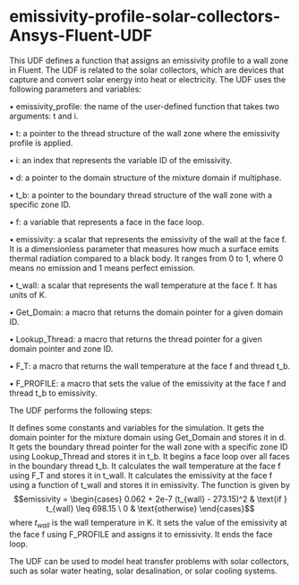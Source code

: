 # emissivity-profile-solar-collectors-Ansys-Fluent-UDF
This UDF defines a function that assigns an emissivity profile to a wall zone in Fluent. The UDF is related to the solar collectors, which are devices that capture and convert solar energy into heat or electricity. The UDF uses the following parameters and variables:

•  emissivity_profile: the name of the user-defined function that takes two arguments: t and i.

•  t: a pointer to the thread structure of the wall zone where the emissivity profile is applied.

•  i: an index that represents the variable ID of the emissivity.

•  d: a pointer to the domain structure of the mixture domain if multiphase.

•  t_b: a pointer to the boundary thread structure of the wall zone with a specific zone ID.

•  f: a variable that represents a face in the face loop.

•  emissivity: a scalar that represents the emissivity of the wall at the face f. It is a dimensionless parameter that measures how much a surface emits thermal radiation compared to a black body. It ranges from 0 to 1, where 0 means no emission and 1 means perfect emission.

•  t_wall: a scalar that represents the wall temperature at the face f. It has units of K.

•  Get_Domain: a macro that returns the domain pointer for a given domain ID.

•  Lookup_Thread: a macro that returns the thread pointer for a given domain pointer and zone ID.

•  F_T: a macro that returns the wall temperature at the face f and thread t_b.

•  F_PROFILE: a macro that sets the value of the emissivity at the face f and thread t_b to emissivity.

The UDF performs the following steps:


It defines some constants and variables for the simulation.
It gets the domain pointer for the mixture domain using Get_Domain and stores it in d.
It gets the boundary thread pointer for the wall zone with a specific zone ID using Lookup_Thread and stores it in t_b.
It begins a face loop over all faces in the boundary thread t_b.
It calculates
the wall temperature at
the face f using F_T and stores it in t_wall.
It calculates
the emissivity at
the face f using a function of t_wall and stores it in emissivity. The function is given by $$emissivity = \begin{cases} 0.062 + 2e-7 (t_{wall} - 273.15)^2 & \text{if } t_{wall} \leq 698.15 \ 0 & \text{otherwise} \end{cases}$$ where $t_{wall}$ is
the wall temperature
in K.
It sets
the value of
the emissivity at
the face f using F_PROFILE and assigns it to emissivity.
It ends
the face loop.

The UDF can be used to model heat transfer problems with solar collectors, such as solar water heating, solar desalination, or solar cooling systems. 
